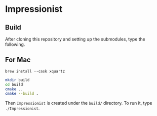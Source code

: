 # Impressionist

## Build

After cloning this repository and setting up the submodules, type the following.

## For Mac
```
brew install --cask xquartz
```

```sh
mkdir build
cd build
cmake ..
cmake --build .
```

Then `Impressionist` is created under the `build/` directory.
To run it, type `./Impressionist`.